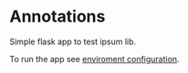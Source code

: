 
# Annotations

Simple flask app to test ipsum lib.

To run the app see [enviroment configuration](https://github.com/RicardoVessaro/anotacoes-back-end/blob/5a1a4607fbb2fc61d551237c86948eae727921a4/enviroment-configuration.md).
